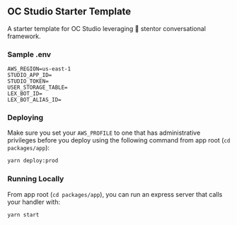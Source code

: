## OC Studio Starter Template

A starter template for OC Studio leveraging 📣 stentor conversational framework.

### Sample .env

```
AWS_REGION=us-east-1
STUDIO_APP_ID=
STUDIO_TOKEN=
USER_STORAGE_TABLE=
LEX_BOT_ID=
LEX_BOT_ALIAS_ID=
```

### Deploying

Make sure you set your `AWS_PROFILE` to one that has administrative privileges before you deploy using the following command from app root (`cd packages/app`):

```bash
yarn deploy:prod
```

### Running Locally

From app root (`cd packages/app`), you can run an express server that calls your handler with:

```bash
yarn start
```
